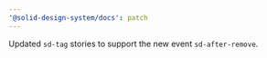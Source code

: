 ```yaml
---
'@solid-design-system/docs': patch
---
```


Updated `sd-tag` stories to support the new event `sd-after-remove`.
